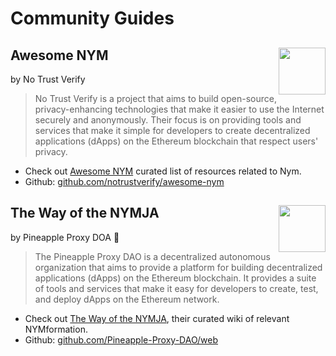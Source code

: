 # Community Guides

<!--Awesome *start-->

## <img src='/images/profile_picture/pastenym_ntv_pp.png' style="float: right; width: 75px; height: 75px;">Awesome NYM

by No Trust Verify

>No Trust Verify is a project that aims to build open-source, privacy-enhancing technologies that make it easier to use the Internet securely and anonymously. Their focus is on providing tools and services that make it simple for developers to create decentralized applications (dApps) on the Ethereum blockchain that respect users' privacy.
* Check out [Awesome NYM](https://notrustverify.github.io/awesome-nym/) curated list of resources related to Nym.
* Github: [github.com/notrustverify/awesome-nym](https://github.com/notrustverify/awesome-nym)

<!--Awesome NYM *end-->

<!--Pineapple Proxy *start-->

## <img src='/images/profile_picture/pineappleproxy_pp.png' style="float: right; width: 75px; height: 75px;">The Way of the NYMJA

by Pineapple Proxy DOA 🍍

>The Pineapple Proxy DAO is a decentralized autonomous organization that aims to provide a platform for building decentralized applications (dApps) on the Ethereum blockchain. It provides a suite of tools and services that make it easy for developers to create, test, and deploy dApps on the Ethereum network.
* Check out [The Way of the NYMJA](https://pnproxy.org/welcome.html), their curated wiki of relevant NYMformation.
* Github: [github.com/Pineapple-Proxy-DAO/web](https://github.com/Pineapple-Proxy-DAO/web)

<!--Pineapple Proxy *end-->